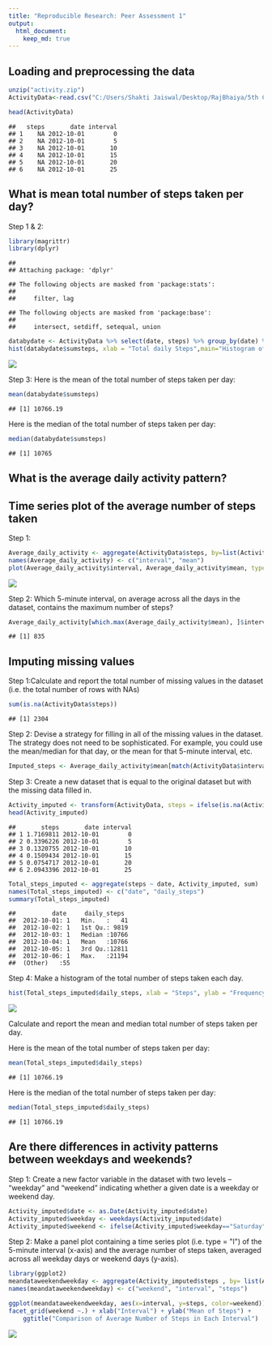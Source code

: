 ```yaml
---
title: "Reproducible Research: Peer Assessment 1"
output: 
  html_document:
    keep_md: true
---
```



## Loading and preprocessing the data

```r
unzip("activity.zip")
ActivityData<-read.csv("C:/Users/Shakti Jaiswal/Desktop/RajBhaiya/5th Course/RepData_PeerAssessment1/activity.csv",header = TRUE)

head(ActivityData)
```

```
##   steps       date interval
## 1    NA 2012-10-01        0
## 2    NA 2012-10-01        5
## 3    NA 2012-10-01       10
## 4    NA 2012-10-01       15
## 5    NA 2012-10-01       20
## 6    NA 2012-10-01       25
```


## What is mean total number of steps taken per day?
Step 1 & 2:

```r
library(magrittr)
library(dplyr)
```

```
## 
## Attaching package: 'dplyr'
```

```
## The following objects are masked from 'package:stats':
## 
##     filter, lag
```

```
## The following objects are masked from 'package:base':
## 
##     intersect, setdiff, setequal, union
```

```r
databydate <- ActivityData %>% select(date, steps) %>% group_by(date) %>% summarize(sumsteps= sum(steps)) %>%na.omit()
hist(databydate$sumsteps, xlab = "Total daily Steps",main="Histogram of Total Steps by day",col = "blue", breaks = 20)
```

![](PA1_template_files/figure-html/unnamed-chunk-2-1.png)<!-- -->

Step 3:
Here is the mean of the total number of steps taken per day:

```r
mean(databydate$sumsteps)
```

```
## [1] 10766.19
```
Here is the median of the total number of steps taken per day:

```r
median(databydate$sumsteps)
```

```
## [1] 10765
```
## What is the average daily activity pattern?

## Time series plot of the average number of steps taken
Step 1:

```r
Average_daily_activity <- aggregate(ActivityData$steps, by=list(ActivityData$interval), FUN=mean, na.rm=TRUE)
names(Average_daily_activity) <- c("interval", "mean")
plot(Average_daily_activity$interval, Average_daily_activity$mean, type = "l", col="red", lwd = 2, xlab="Interval", ylab="Average number of steps", main="Average number of steps per intervals")
```

![](PA1_template_files/figure-html/unnamed-chunk-5-1.png)<!-- -->

Step 2: Which 5-minute interval, on average across all the days in the dataset, contains the maximum number of steps?

```r
Average_daily_activity[which.max(Average_daily_activity$mean), ]$interval
```

```
## [1] 835
```

## Imputing missing values
Step 1:Calculate and report the total number of missing values in the dataset (i.e. the total number of rows with NAs)

```r
sum(is.na(ActivityData$steps))
```

```
## [1] 2304
```

Step 2: Devise a strategy for filling in all of the missing values in the dataset. The strategy does not need to be sophisticated. For example, you could use the mean/median for that day, or the mean for that 5-minute interval, etc.

```r
Imputed_steps <- Average_daily_activity$mean[match(ActivityData$interval, Average_daily_activity$interval)]
```

Step 3: Create a new dataset that is equal to the original dataset but with the missing data filled in.

```r
Activity_imputed <- transform(ActivityData, steps = ifelse(is.na(ActivityData$steps), yes = Imputed_steps, no = ActivityData$steps))
head(Activity_imputed)
```

```
##       steps       date interval
## 1 1.7169811 2012-10-01        0
## 2 0.3396226 2012-10-01        5
## 3 0.1320755 2012-10-01       10
## 4 0.1509434 2012-10-01       15
## 5 0.0754717 2012-10-01       20
## 6 2.0943396 2012-10-01       25
```

```r
Total_steps_imputed <- aggregate(steps ~ date, Activity_imputed, sum)
names(Total_steps_imputed) <- c("date", "daily_steps")
summary(Total_steps_imputed)
```

```
##          date     daily_steps   
##  2012-10-01: 1   Min.   :   41  
##  2012-10-02: 1   1st Qu.: 9819  
##  2012-10-03: 1   Median :10766  
##  2012-10-04: 1   Mean   :10766  
##  2012-10-05: 1   3rd Qu.:12811  
##  2012-10-06: 1   Max.   :21194  
##  (Other)   :55
```

Step 4: Make a histogram of the total number of steps taken each day.

```r
hist(Total_steps_imputed$daily_steps, xlab = "Steps", ylab = "Frequency", main = "Total Daily Steps",col = "blue", breaks = 20)
```

![](PA1_template_files/figure-html/unnamed-chunk-10-1.png)<!-- -->

Calculate and report the mean and median total number of steps taken per day.

Here is the mean of the total number of steps taken per day:

```r
mean(Total_steps_imputed$daily_steps)
```

```
## [1] 10766.19
```
Here is the median of the total number of steps taken per day:

```r
median(Total_steps_imputed$daily_steps)
```

```
## [1] 10766.19
```

## Are there differences in activity patterns between weekdays and weekends?

Step 1: Create a new factor variable in the dataset with two levels – “weekday” and “weekend” indicating whether a given date is a weekday or weekend day.

```r
Activity_imputed$date <- as.Date(Activity_imputed$date)
Activity_imputed$weekday <- weekdays(Activity_imputed$date)
Activity_imputed$weekend <- ifelse(Activity_imputed$weekday=="Saturday" | Activity_imputed$weekday=="Sunday", "Weekend", "Weekday" )
```

Step 2: Make a panel plot containing a time series plot (i.e. type = "l") of the 5-minute interval (x-axis) and the average number of steps taken, averaged across all weekday days or weekend days (y-axis).

```r
library(ggplot2)
meandataweekendweekday <- aggregate(Activity_imputed$steps , by= list(Activity_imputed$weekend, Activity_imputed$interval), na.omit(mean))
names(meandataweekendweekday) <- c("weekend", "interval", "steps")

ggplot(meandataweekendweekday, aes(x=interval, y=steps, color=weekend)) + geom_line()+
facet_grid(weekend ~.) + xlab("Interval") + ylab("Mean of Steps") +
    ggtitle("Comparison of Average Number of Steps in Each Interval")
```

![](PA1_template_files/figure-html/unnamed-chunk-14-1.png)<!-- -->
